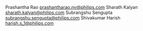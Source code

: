 Prashantha Rao prashantharao.nv@philips.com
Sharath Kalyan sharath.kalyan@philips.com
Subrangshu Sengupta subrangshu.sengupta@philips.com
Shivakumar Harish harish.s_1@philips.com
